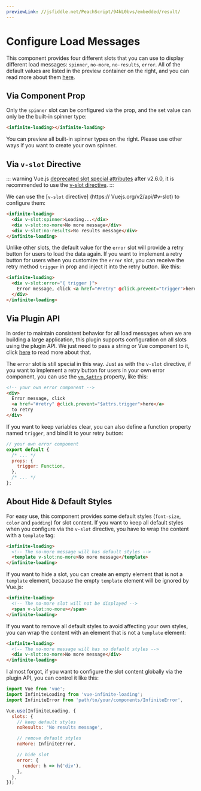 ```yaml
---
previewLink: //jsfiddle.net/PeachScript/94kL0bvs/embedded/result/
---
```


# Configure Load Messages

This component provides four different slots that you can use to display different load messages: `spinner`, `no-more`, `no-results`, `error`. All of the default values are listed in the preview container on the right, and you can read more about them [here](../api/#slots).

## Via Component Prop

Only the `spinner` slot can be configured via the prop, and the set value can only be the built-in spinner type:

``` html
<infinite-loading></infinite-loading>
```

You can preview all built-in spinner types on the right. Please use other ways if you want to create your own spinner.

## Via `v-slot` Directive

::: warning
Vue.js [deprecated slot special attributes](https://vuejs.org/v2/api/#slot-deprecated) after v2.6.0, it is recommended to use the [v-slot directive](https://vuejs.org/v2/api/#v-slot).
:::

We can use the [`v-slot` directive] (https:// Vuejs.org/v2/api/#v-slot) to configure them:

``` html
<infinite-loading>
  <div v-slot:spinner>Loading...</div>
  <div v-slot:no-more>No more message</div>
  <div v-slot:no-results>No results message</div>
</infinite-loading>
```

Unlike other slots, the default value for the `error` slot will provide a retry button for users to load the data again. If you want to implement a retry button for users when you customize the `error` slot, you can receive the retry method `trigger` in prop and inject it into the retry button. like this:

``` html
<infinite-loading>
  <div v-slot:error="{ trigger }">
    Error message, click <a href="#retry" @click.prevent="trigger">here</a> to retry
  </div>
</infinite-loading>
```

## Via Plugin API

In order to maintain consistent behavior for all load messages when we are building a large application, this plugin supports configuration on all slots using the plugin API. We just need to pass a string or Vue component to it, click [here](./configure-plugin-opts.md#slots) to read more about that.

The `error` slot is still special in this way. Just as with the `v-slot` directive, if you want to implement a retry button for users in your own error component, you can use the [`vm.$attrs`](https://cn.vuejs.org/v2/api/#vm-attrs) property, like this:

``` html
<!-- your own error component -->
<div>
  Error message, click
  <a href="#retry" @click.prevent="$attrs.trigger">here</a>
  to retry
</div>
```

If you want to keep variables clear, you can also define a function property named `trigger`, and bind it to your retry button:

``` js
// your own error component
export default {
  /* ... */
  props: {
    trigger: Function,
  },
  /* ... */
};
```

## About Hide & Default Styles

For easy use, this component provides some default styles (`font-size`, `color` and `padding`) for slot content. If you want to keep all default styles when you configure via the `v-slot` directive, you have to wrap the content with a `template` tag:

``` html
<infinite-loading>
  <!-- The no-more message will has default styles -->
  <template v-slot:no-more>No more message</template>
</infinite-loading>

```

If you want to hide a slot, you can create an empty element that is not a `template` element, because the empty `template` element will be ignored by Vue.js:

``` html
<infinite-loading>
  <!-- The no-more slot will not be displayed -->
  <span v-slot:no-more></span>
</infinite-loading>
```

If you want to remove all default styles to avoid affecting your own styles, you can wrap the content with an element that is not a `template` element:

``` html
<infinite-loading>
  <!-- The no-more message will has no default styles -->
  <div v-slot:no-more>No more message</div>
</infinite-loading>
```

I almost forgot, if you want to configure the slot content globally via the plugin API, you can control it like this:

``` js
import Vue from 'vue';
import InfiniteLoading from 'vue-infinite-loading';
import InfiniteError from 'path/to/your/components/InfiniteError',

Vue.use(InfiniteLoading, {
  slots: {
    // keep default styles
    noResults: 'No results message',

    // remove default styles
    noMore: InfiniteError,

    // hide slot
    error: {
      render: h => h('div'),
    },
  },
});
```
